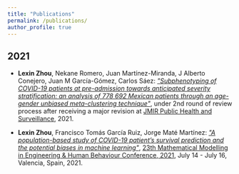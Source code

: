 ```yaml
---
title: "Publications"
permalink: /publications/
author_profile: true
---
```


2021
----

* **Lexin Zhou**, Nekane Romero, Juan Martínez-Miranda, J Alberto Conejero, Juan M García-Gómez, Carlos Sáez: [*"Subphenotyping of COVID-19 patients at pre-admission towards anticipated severity stratification: an analysis of 778 692 Mexican patients through an age-gender unbiased meta-clustering technique"*](https://www.medrxiv.org/content/10.1101/2021.02.21.21252132v3.full),  under 2nd round of review process after receiving a major revision at [JMIR Public Health and Surveillance](https://publichealth.jmir.org/), 2021.

* **Lexin Zhou**, Francisco Tomás García Ruiz, Jorge Maté Martínez: [*"A population-based study of COVID-19 patient’s survival prediction and the potential biases in machine learning"*](https://jornadas.imm.upv.es/proceedings/Modelling2021.pdf), [23th Mathematical Modelling in Engineering & Human Behaviour Conference, 2021](https://www.imm.upv.es/jornadas/2021/home.html), July 14 - July 16, Valencia, Spain, 2021.

